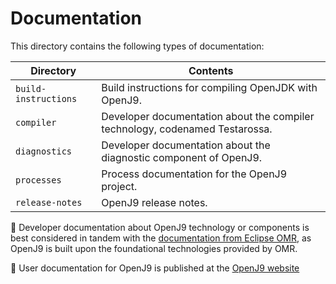 <!--
Copyright (c) 2017, 2018 IBM Corp. and others

This program and the accompanying materials are made available under
the terms of the Eclipse Public License 2.0 which accompanies this
distribution and is available at https://www.eclipse.org/legal/epl-2.0/
or the Apache License, Version 2.0 which accompanies this distribution and
is available at https://www.apache.org/licenses/LICENSE-2.0.

This Source Code may also be made available under the following
Secondary Licenses when the conditions for such availability set
forth in the Eclipse Public License, v. 2.0 are satisfied: GNU
General Public License, version 2 with the GNU Classpath
Exception [1] and GNU General Public License, version 2 with the
OpenJDK Assembly Exception [2].

[1] https://www.gnu.org/software/classpath/license.html
[2] http://openjdk.java.net/legal/assembly-exception.html

SPDX-License-Identifier: EPL-2.0 OR Apache-2.0 OR GPL-2.0 WITH Classpath-exception-2.0 OR LicenseRef-GPL-2.0 WITH Assembly-exception
-->


Documentation
=============

This directory contains the following types of documentation:

| Directory            |    Contents                                                                  |
|----------------------|------------------------------------------------------------------------------|
| `build-instructions` | Build instructions for compiling OpenJDK with OpenJ9.                        |
| `compiler`           | Developer documentation about the compiler technology, codenamed Testarossa. |
| `diagnostics`        | Developer documentation about the diagnostic component of OpenJ9.            |
| `processes`          | Process documentation for the OpenJ9 project.                                |
| `release-notes`      | OpenJ9 release notes.                                                        |

:pencil: Developer documentation about OpenJ9 technology or components is best considered in tandem with the [documentation from Eclipse OMR](https://github.com/eclipse/omr/tree/master/doc), as OpenJ9 is built upon the foundational technologies provided by OMR.

:pencil: User documentation for OpenJ9 is published at the [OpenJ9 website](https://www.eclipse.org/openj9/docs/)
